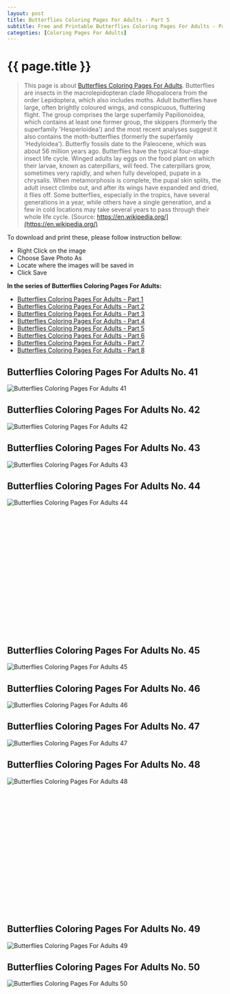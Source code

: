 ```yaml
---
layout: post
title: Butterflies Coloring Pages For Adults - Part 5
subtitle: Free and Printable Butterflies Coloring Pages For Adults - Part 5
categoties: [Coloring Pages For Adults]
---
```

{{ page.title }}
================
> This page is about [Butterflies Coloring Pages For Adults](https://freecoloringpages.github.io/). Butterflies are insects in the macrolepidopteran clade Rhopalocera from the order Lepidoptera, which also includes moths. Adult butterflies have large, often brightly coloured wings, and conspicuous, fluttering flight. The group comprises the large superfamily Papilionoidea, which contains at least one former group, the skippers (formerly the superfamily 'Hesperioidea') and the most recent analyses suggest it also contains the moth-butterflies (formerly the superfamily 'Hedyloidea'). Butterfly fossils date to the Paleocene, which was about 56 million years ago. Butterflies have the typical four-stage insect life cycle. Winged adults lay eggs on the food plant on which their larvae, known as caterpillars, will feed. The caterpillars grow, sometimes very rapidly, and when fully developed, pupate in a chrysalis. When metamorphosis is complete, the pupal skin splits, the adult insect climbs out, and after its wings have expanded and dried, it flies off. Some butterflies, especially in the tropics, have several generations in a year, while others have a single generation, and a few in cold locations may take several years to pass through their whole life cycle. [Source: https://en.wikipedia.org/](https://en.wikipedia.org/)

To download and print these, please follow instruction bellow:
* Right Click on the image 
* Choose Save Photo As 
* Locate where the images will be saved in 
* Click Save

**In the series of Butterflies Coloring Pages For Adults:**

* [Butterflies Coloring Pages For Adults - Part 1](https://freecoloringpages.github.io/2017/11/24/Butterflies-Coloring-Pages-For-Adults-part-1.html)
* [Butterflies Coloring Pages For Adults - Part 2](https://freecoloringpages.github.io/2017/11/24/Butterflies-Coloring-Pages-For-Adults-part-2.html)
* [Butterflies Coloring Pages For Adults - Part 3](https://freecoloringpages.github.io/2017/11/24/Butterflies-Coloring-Pages-For-Adults-part-3.html)
* [Butterflies Coloring Pages For Adults - Part 4](https://freecoloringpages.github.io/2017/11/24/Butterflies-Coloring-Pages-For-Adults-part-4.html)
* [Butterflies Coloring Pages For Adults - Part 5](https://freecoloringpages.github.io/2017/11/24/Butterflies-Coloring-Pages-For-Adults-part-5.html)
* [Butterflies Coloring Pages For Adults - Part 6](https://freecoloringpages.github.io/2017/11/24/Butterflies-Coloring-Pages-For-Adults-part-6.html)
* [Butterflies Coloring Pages For Adults - Part 7](https://freecoloringpages.github.io/2017/11/24/Butterflies-Coloring-Pages-For-Adults-part-7.html)
* [Butterflies Coloring Pages For Adults - Part 8](https://freecoloringpages.github.io/2017/11/24/Butterflies-Coloring-Pages-For-Adults-part-8.html)

## Butterflies Coloring Pages For Adults No. 41
![Butterflies Coloring Pages For Adults 41](https://freecoloringpages.github.io/img1/Butterflies-Coloring-Pages-For-Adults%20(41).jpg "Butterflies Coloring Pages For Adults 41")

## Butterflies Coloring Pages For Adults No. 42
![Butterflies Coloring Pages For Adults 42](https://freecoloringpages.github.io/img1/Butterflies-Coloring-Pages-For-Adults%20(42).jpg "Butterflies Coloring Pages For Adults 42")

## Butterflies Coloring Pages For Adults No. 43
![Butterflies Coloring Pages For Adults 43](https://freecoloringpages.github.io/img1/Butterflies-Coloring-Pages-For-Adults%20(43).jpg "Butterflies Coloring Pages For Adults 43")

## Butterflies Coloring Pages For Adults No. 44
![Butterflies Coloring Pages For Adults 44](https://freecoloringpages.github.io/img1/Butterflies-Coloring-Pages-For-Adults%20(44).jpg "Butterflies Coloring Pages For Adults 44")

<script async src="//pagead2.googlesyndication.com/pagead/js/adsbygoogle.js"></script><!-- Texxtonly --><ins class="adsbygoogle" style="display:inline-block;width:336px;height:280px" data-ad-client="ca-pub-6753140515841889" data-ad-slot="3207852233"></ins><script>(adsbygoogle = window.adsbygoogle || []).push({}); </script>

## Butterflies Coloring Pages For Adults No. 45
![Butterflies Coloring Pages For Adults 45](https://freecoloringpages.github.io/img1/Butterflies-Coloring-Pages-For-Adults%20(45).jpg "Butterflies Coloring Pages For Adults 45")

## Butterflies Coloring Pages For Adults No. 46
![Butterflies Coloring Pages For Adults 46](https://freecoloringpages.github.io/img1/Butterflies-Coloring-Pages-For-Adults%20(46).jpg "Butterflies Coloring Pages For Adults 46")

## Butterflies Coloring Pages For Adults No. 47
![Butterflies Coloring Pages For Adults 47](https://freecoloringpages.github.io/img1/Butterflies-Coloring-Pages-For-Adults%20(47).jpg "Butterflies Coloring Pages For Adults 47")

## Butterflies Coloring Pages For Adults No. 48
![Butterflies Coloring Pages For Adults 48](https://freecoloringpages.github.io/img1/Butterflies-Coloring-Pages-For-Adults%20(48).jpg "Butterflies Coloring Pages For Adults 48")

<script async src="//pagead2.googlesyndication.com/pagead/js/adsbygoogle.js"></script><!-- Texxtonly --><ins class="adsbygoogle" style="display:inline-block;width:336px;height:280px" data-ad-client="ca-pub-6753140515841889" data-ad-slot="3207852233"></ins><script>(adsbygoogle = window.adsbygoogle || []).push({}); </script>

## Butterflies Coloring Pages For Adults No. 49
![Butterflies Coloring Pages For Adults 49](https://freecoloringpages.github.io/img1/Butterflies-Coloring-Pages-For-Adults%20(49).jpg "Butterflies Coloring Pages For Adults 49")

## Butterflies Coloring Pages For Adults No. 50
![Butterflies Coloring Pages For Adults 50](https://freecoloringpages.github.io/img1/Butterflies-Coloring-Pages-For-Adults%20(50).jpg "Butterflies Coloring Pages For Adults 50")

